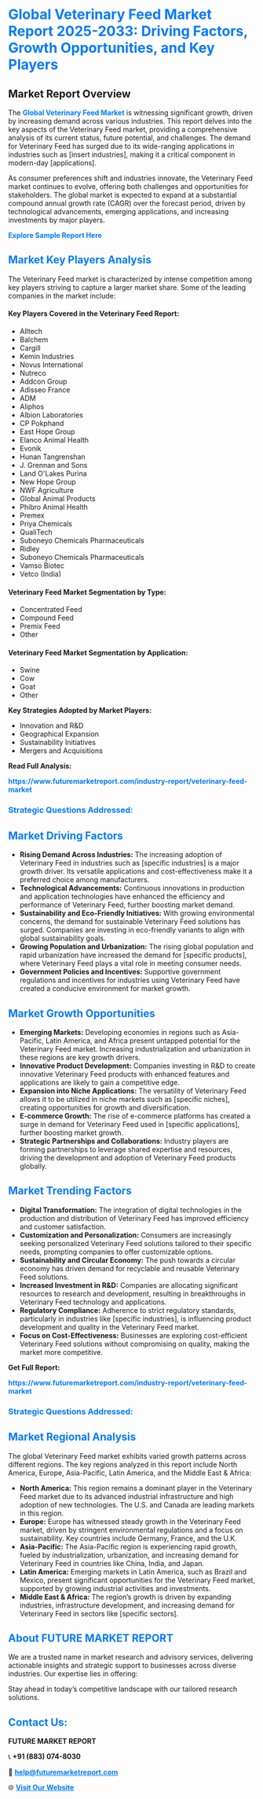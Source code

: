 <h1 style="color: #007BFF;">Global Veterinary Feed Market Report 2025-2033: Driving Factors, Growth Opportunities, and Key Players</h1>

<section id="overview">
<h2>Market Report Overview</h2>
<p>The <a href="https://www.futuremarketreport.com/industry-report/veterinary-feed-market" style="color: #007BFF; text-decoration: none;"><strong>Global Veterinary Feed Market</strong></a> is witnessing significant growth, driven by increasing demand across various industries. This report delves into the key aspects of the Veterinary Feed market, providing a comprehensive analysis of its current status, future potential, and challenges. The demand for Veterinary Feed has surged due to its wide-ranging applications in industries such as [insert industries], making it a critical component in modern-day [applications].</p>
<p>As consumer preferences shift and industries innovate, the Veterinary Feed market continues to evolve, offering both challenges and opportunities for stakeholders. The global market is expected to expand at a substantial compound annual growth rate (CAGR) over the forecast period, driven by technological advancements, emerging applications, and increasing investments by major players.</p>
</section>

<section id="overview">
<p><a href="https://www.futuremarketreport.com/request-sample/reportId=59573" style="color: #007BFF; text-decoration: none;"><strong>Explore Sample Report Here</strong></a></p>
</section>

<section id="key-players">
<h2 style="color: #007BFF;">Market Key Players Analysis</h2>
<p>The Veterinary Feed market is characterized by intense competition among key players striving to capture a larger market share. Some of the leading companies in the market include:</p>
<h4>Key Players Covered in the Veterinary Feed Report:</h4>
<ul><li>Alltech</li><li>Balchem</li><li>Cargill</li><li>Kemin Industries</li><li>Novus International</li><li>Nutreco</li><li>Addcon Group</li><li>Adisseo France</li><li>ADM</li><li>Aliphos</li><li>Albion Laboratories</li><li>CP Pokphand</li><li>East Hope Group</li><li>Elanco Animal Health</li><li>Evonik</li><li>Hunan Tangrenshan</li><li>J. Grennan and Sons</li><li>Land O&#039;Lakes Purina</li><li>New Hope Group</li><li>NWF Agriculture</li><li>Global Animal Products</li><li>Phibro Animal Health</li><li>Premex</li><li>Priya Chemicals</li><li>QualiTech</li><li>Suboneyo Chemicals Pharmaceuticals</li><li>Ridley</li><li>Suboneyo Chemicals Pharmaceuticals</li><li>Vamso Biotec</li><li>Vetco (India)</li></ul>
<h4>Veterinary Feed Market Segmentation by Type:</h4>
<ul><li>Concentrated Feed</li><li>Compound Feed</li><li>Premix Feed</li><li>Other</li></ul>

<h4>Veterinary Feed Market Segmentation by Application:</h4>
<ul><li>Swine</li><li>Cow</li><li>Goat</li><li>Other</li></ul>
<p><strong>Key Strategies Adopted by Market Players:</strong></p>
<ul>
<li>Innovation and R&D</li>
<li>Geographical Expansion</li>
<li>Sustainability Initiatives</li>
<li>Mergers and Acquisitions</li>
</ul>
</section>

<section>
<p><strong>Read Full Analysis: </strong></p><a href="https://www.futuremarketreport.com/industry-report/veterinary-feed-market" style="color: #007BFF; text-decoration: none;"><strong>https://www.futuremarketreport.com/industry-report/veterinary-feed-market</strong></a>
<h3 style="color: #007BFF;">Strategic Questions Addressed:</h3>
</section>

<section id="driving-factors">
<h2 style="color: #007BFF;">Market Driving Factors</h2>
<ul>
<li><strong>Rising Demand Across Industries:</strong> The increasing adoption of Veterinary Feed in industries such as [specific industries] is a major growth driver. Its versatile applications and cost-effectiveness make it a preferred choice among manufacturers.</li>
<li><strong>Technological Advancements:</strong> Continuous innovations in production and application technologies have enhanced the efficiency and performance of Veterinary Feed, further boosting market demand.</li>
<li><strong>Sustainability and Eco-Friendly Initiatives:</strong> With growing environmental concerns, the demand for sustainable Veterinary Feed solutions has surged. Companies are investing in eco-friendly variants to align with global sustainability goals.</li>
<li><strong>Growing Population and Urbanization:</strong> The rising global population and rapid urbanization have increased the demand for [specific products], where Veterinary Feed plays a vital role in meeting consumer needs.</li>
<li><strong>Government Policies and Incentives:</strong> Supportive government regulations and incentives for industries using Veterinary Feed have created a conducive environment for market growth.</li>
</ul>
</section>

<section id="growth-opportunities">
<h2 style="color: #007BFF;">Market Growth Opportunities</h2>
<ul>
<li><strong>Emerging Markets:</strong> Developing economies in regions such as Asia-Pacific, Latin America, and Africa present untapped potential for the Veterinary Feed market. Increasing industrialization and urbanization in these regions are key growth drivers.</li>
<li><strong>Innovative Product Development:</strong> Companies investing in R&D to create innovative Veterinary Feed products with enhanced features and applications are likely to gain a competitive edge.</li>
<li><strong>Expansion into Niche Applications:</strong> The versatility of Veterinary Feed allows it to be utilized in niche markets such as [specific niches], creating opportunities for growth and diversification.</li>
<li><strong>E-commerce Growth:</strong> The rise of e-commerce platforms has created a surge in demand for Veterinary Feed used in [specific applications], further boosting market growth.</li>
<li><strong>Strategic Partnerships and Collaborations:</strong> Industry players are forming partnerships to leverage shared expertise and resources, driving the development and adoption of Veterinary Feed products globally.</li>
</ul>
</section>

<section id="trending-factors">
<h2 style="color: #007BFF;">Market Trending Factors</h2>
<ul>
<li><strong>Digital Transformation:</strong> The integration of digital technologies in the production and distribution of Veterinary Feed has improved efficiency and customer satisfaction.</li>
<li><strong>Customization and Personalization:</strong> Consumers are increasingly seeking personalized Veterinary Feed solutions tailored to their specific needs, prompting companies to offer customizable options.</li>
<li><strong>Sustainability and Circular Economy:</strong> The push towards a circular economy has driven demand for recyclable and reusable Veterinary Feed solutions.</li>
<li><strong>Increased Investment in R&D:</strong> Companies are allocating significant resources to research and development, resulting in breakthroughs in Veterinary Feed technology and applications.</li>
<li><strong>Regulatory Compliance:</strong> Adherence to strict regulatory standards, particularly in industries like [specific industries], is influencing product development and quality in the Veterinary Feed market.</li>
<li><strong>Focus on Cost-Effectiveness:</strong> Businesses are exploring cost-efficient Veterinary Feed solutions without compromising on quality, making the market more competitive.</li>
</ul>
</section>

<section>
<p><strong>Get Full Report: </strong></p><a href="https://www.futuremarketreport.com/industry-report/veterinary-feed-market" style="color: #007BFF; text-decoration: none;"><strong>https://www.futuremarketreport.com/industry-report/veterinary-feed-market</strong></a>
<h3 style="color: #007BFF;">Strategic Questions Addressed:</h3>
</section>


<section id="regional-analysis">
<h2 style="color: #007BFF;">Market Regional Analysis</h2>
<p>The global Veterinary Feed market exhibits varied growth patterns across different regions. The key regions analyzed in this report include North America, Europe, Asia-Pacific, Latin America, and the Middle East & Africa:</p>
<ul>
<li><strong>North America:</strong> This region remains a dominant player in the Veterinary Feed market due to its advanced industrial infrastructure and high adoption of new technologies. The U.S. and Canada are leading markets in this region.</li>
<li><strong>Europe:</strong> Europe has witnessed steady growth in the Veterinary Feed market, driven by stringent environmental regulations and a focus on sustainability. Key countries include Germany, France, and the U.K.</li>
<li><strong>Asia-Pacific:</strong> The Asia-Pacific region is experiencing rapid growth, fueled by industrialization, urbanization, and increasing demand for Veterinary Feed in countries like China, India, and Japan.</li>
<li><strong>Latin America:</strong> Emerging markets in Latin America, such as Brazil and Mexico, present significant opportunities for the Veterinary Feed market, supported by growing industrial activities and investments.</li>
<li><strong>Middle East & Africa:</strong> The region’s growth is driven by expanding industries, infrastructure development, and increasing demand for Veterinary Feed in sectors like [specific sectors].</li>
</ul>
</section>

<footer>
<h2 style="color: #007BFF;">About FUTURE MARKET REPORT</h2>
<p>We are a trusted name in market research and advisory services, delivering actionable insights and strategic support to businesses across diverse industries. Our expertise lies in offering:</p>

<p>Stay ahead in today’s competitive landscape with our tailored research solutions.</p>

<h2 style="color: #007BFF;">Contact Us:</h2>
<p><strong>FUTURE MARKET REPORT</strong></p>
<p>📞 <strong>+91 (883) 074-8030</strong></p>
<p>📧 <strong><a href="mailto:help@futuremarketreport.com" style="color: #007BFF;">help@futuremarketreport.com</a></strong></p>
<p>🌐 <strong><a href="https://www.futuremarketreport.com/" style="color: #007BFF;">Visit Our Website</a></strong></p>
</footer>
